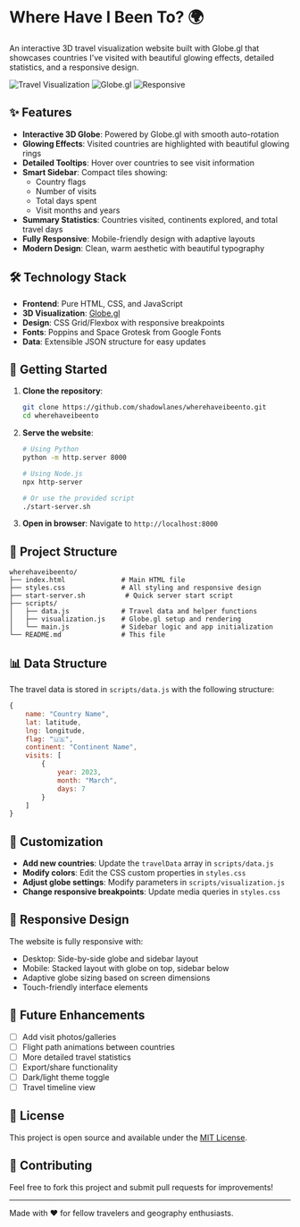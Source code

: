 # Where Have I Been To? 🌍

An interactive 3D travel visualization website built with Globe.gl that showcases countries I've visited with beautiful glowing effects, detailed statistics, and a responsive design.

![Travel Visualization](https://img.shields.io/badge/Travel-Visualization-blue)
![Globe.gl](https://img.shields.io/badge/Built%20with-Globe.gl-green)
![Responsive](https://img.shields.io/badge/Design-Responsive-orange)

## ✨ Features

- **Interactive 3D Globe**: Powered by Globe.gl with smooth auto-rotation
- **Glowing Effects**: Visited countries are highlighted with beautiful glowing rings
- **Detailed Tooltips**: Hover over countries to see visit information
- **Smart Sidebar**: Compact tiles showing:
  - Country flags
  - Number of visits
  - Total days spent
  - Visit months and years
- **Summary Statistics**: Countries visited, continents explored, and total travel days
- **Fully Responsive**: Mobile-friendly design with adaptive layouts
- **Modern Design**: Clean, warm aesthetic with beautiful typography

## 🛠️ Technology Stack

- **Frontend**: Pure HTML, CSS, and JavaScript
- **3D Visualization**: [Globe.gl](https://globe.gl/)
- **Design**: CSS Grid/Flexbox with responsive breakpoints
- **Fonts**: Poppins and Space Grotesk from Google Fonts
- **Data**: Extensible JSON structure for easy updates

## 🚀 Getting Started

1. **Clone the repository**:
   ```bash
   git clone https://github.com/shadowlanes/wherehaveibeento.git
   cd wherehaveibeento
   ```

2. **Serve the website**:
   ```bash
   # Using Python
   python -m http.server 8000
   
   # Using Node.js
   npx http-server
   
   # Or use the provided script
   ./start-server.sh
   ```

3. **Open in browser**:
   Navigate to `http://localhost:8000`

## 📁 Project Structure

```
wherehaveibeento/
├── index.html              # Main HTML file
├── styles.css              # All styling and responsive design
├── start-server.sh          # Quick server start script
├── scripts/
│   ├── data.js             # Travel data and helper functions
│   ├── visualization.js    # Globe.gl setup and rendering
│   └── main.js             # Sidebar logic and app initialization
└── README.md               # This file
```

## 📊 Data Structure

The travel data is stored in `scripts/data.js` with the following structure:

```javascript
{
    name: "Country Name",
    lat: latitude,
    lng: longitude,
    flag: "🇺🇸",
    continent: "Continent Name",
    visits: [
        {
            year: 2023,
            month: "March",
            days: 7
        }
    ]
}
```

## 🎨 Customization

- **Add new countries**: Update the `travelData` array in `scripts/data.js`
- **Modify colors**: Edit the CSS custom properties in `styles.css`
- **Adjust globe settings**: Modify parameters in `scripts/visualization.js`
- **Change responsive breakpoints**: Update media queries in `styles.css`

## 📱 Responsive Design

The website is fully responsive with:
- Desktop: Side-by-side globe and sidebar layout
- Mobile: Stacked layout with globe on top, sidebar below
- Adaptive globe sizing based on screen dimensions
- Touch-friendly interface elements

## 🌟 Future Enhancements

- [ ] Add visit photos/galleries
- [ ] Flight path animations between countries
- [ ] More detailed travel statistics
- [ ] Export/share functionality
- [ ] Dark/light theme toggle
- [ ] Travel timeline view

## 📄 License

This project is open source and available under the [MIT License](LICENSE).

## 🤝 Contributing

Feel free to fork this project and submit pull requests for improvements!

---

Made with ❤️ for fellow travelers and geography enthusiasts.
